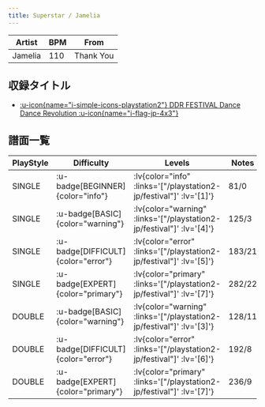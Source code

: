 ```yaml
---
title: Superstar / Jamelia
---
```


|Artist|BPM|From|
|------|---|----|
|Jamelia|110|Thank You|

## 収録タイトル

- [ :u-icon{name="i-simple-icons-playstation2"} DDR FESTIVAL Dance Dance Revolution :u-icon{name="i-flag-jp-4x3"} ](/playstation2-jp/festival)

## 譜面一覧

|PlayStyle|Difficulty|Levels|Notes|Movie|
|---------|----------|------|-----|-----|
|SINGLE| :u-badge[BEGINNER]{color="info"} | :lv{color="info" :links='["/playstation2-jp/festival"]' :lv='[1]'} |81/0||
|SINGLE| :u-badge[BASIC]{color="warning"} | :lv{color="warning" :links='["/playstation2-jp/festival"]' :lv='[4]'} |125/3||
|SINGLE| :u-badge[DIFFICULT]{color="error"} | :lv{color="error" :links='["/playstation2-jp/festival"]' :lv='[5]'} |183/21||
|SINGLE| :u-badge[EXPERT]{color="primary"} | :lv{color="primary" :links='["/playstation2-jp/festival"]' :lv='[7]'} |282/22||
|DOUBLE| :u-badge[BASIC]{color="warning"} | :lv{color="warning" :links='["/playstation2-jp/festival"]' :lv='[3]'} |128/11||
|DOUBLE| :u-badge[DIFFICULT]{color="error"} | :lv{color="error" :links='["/playstation2-jp/festival"]' :lv='[6]'} |192/8||
|DOUBLE| :u-badge[EXPERT]{color="primary"} | :lv{color="primary" :links='["/playstation2-jp/festival"]' :lv='[7]'} |236/9||
